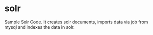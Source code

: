 # solr
Sample Solr Code. It creates solr documents, imports data via job from mysql and indexes the data in solr.
